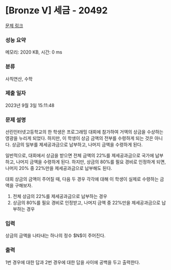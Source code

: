 # [Bronze V] 세금 - 20492 

[문제 링크](https://www.acmicpc.net/problem/20492) 

### 성능 요약

메모리: 2020 KB, 시간: 0 ms

### 분류

사칙연산, 수학

### 제출 일자

2023년 9월 3일 15:11:48

### 문제 설명

<p>선린인터넷고등학교의 한 학생은 프로그래밍 대회에 참가하여 거액의 상금을 수상하는 영광을 누리게 되었다. 하지만, 이 학생이 상금 금액의 전부를 수령하게 되는 것은 아니다. 상금의 일부를 제세공과금으로 납부하고, 나머지 금액을 수령하게 된다.</p>

<p>일반적으로, 대회에서 상금을 받으면 전체 금액의 22%를 제세공과금으로 국가에 납부하고, 나머지 금액을 수령하게 된다. 하지만, 상금의 80%를 필요 경비로 인정하게 되면, 나머지 20% 중 22%만을 제세공과금으로 납부해도 된다.</p>

<p>대회 상금의 금액이 주어질 때, 다음 두 경우 각각에 대해 이 학생이 실제로 수령하는 금액을 구해보자.</p>

<ol>
	<li>전체 상금의 22%를 제세공과금으로 납부하는 경우</li>
	<li>상금의 80%를 필요 경비로 인정받고, 나머지 금액 중 22%만을 제세공과금으로 납부하는 경우</li>
</ol>

### 입력 

 <p>상금의 금액을 나타내는 하나의 정수 $N$이 주어진다.</p>

### 출력 

 <p>1번 경우에 대한 답과 2번 경우에 대한 답을 사이에 공백을 두고 출력한다.</p>

